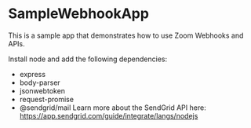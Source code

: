 # SampleWebhookApp
This is a sample app that demonstrates how to use Zoom Webhooks and APIs.

Install node and add the following dependencies:
* express
* body-parser
* jsonwebtoken
* request-promise
* @sendgrid/mail Learn more about the SendGrid API here: https://app.sendgrid.com/guide/integrate/langs/nodejs
